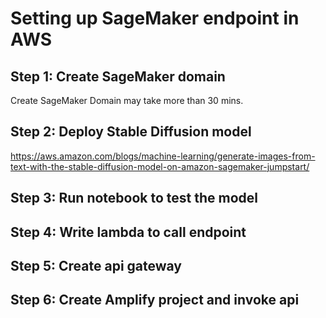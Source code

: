 # Setting up SageMaker endpoint in AWS

## Step 1: Create SageMaker domain

Create SageMaker Domain may take more than 30 mins. 

## Step 2: Deploy Stable Diffusion model

https://aws.amazon.com/blogs/machine-learning/generate-images-from-text-with-the-stable-diffusion-model-on-amazon-sagemaker-jumpstart/ 


## Step 3: Run notebook to test the model 


## Step 4: Write lambda to call endpoint 

## Step 5: Create api gateway 

## Step 6: Create Amplify project and invoke api 